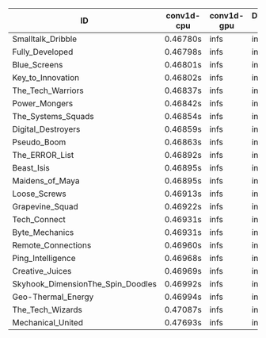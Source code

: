 |ID|conv1d-cpu|conv1d-gpu|DWSPConv2D-gpu|gemm-gpu|avg|
|-|-|-|-|-|-|
|Smalltalk_Dribble|0.46780s|infs|infs|4.45651s|infs|
|Fully_Developed|0.46798s|infs|infs|4.49436s|infs|
|Blue_Screens|0.46801s|infs|infs|4.49684s|infs|
|Key_to_Innovation|0.46802s|infs|infs|4.47769s|infs|
|The_Tech_Warriors|0.46837s|infs|infs|4.46172s|infs|
|Power_Mongers|0.46842s|infs|infs|4.50911s|infs|
|The_Systems_Squads|0.46854s|infs|infs|4.49627s|infs|
|Digital_Destroyers|0.46859s|infs|infs|4.46186s|infs|
|Pseudo_Boom|0.46863s|infs|infs|4.49018s|infs|
|The_ERROR_List|0.46892s|infs|infs|4.49573s|infs|
|Beast_Isis|0.46895s|infs|infs|4.64575s|infs|
|Maidens_of_Maya|0.46895s|infs|infs|4.49454s|infs|
|Loose_Screws|0.46913s|infs|infs|4.49849s|infs|
|Grapevine_Squad|0.46922s|infs|infs|4.47241s|infs|
|Tech_Connect|0.46931s|infs|infs|4.43514s|infs|
|Byte_Mechanics|0.46931s|infs|infs|4.47549s|infs|
|Remote_Connections|0.46960s|infs|infs|4.48600s|infs|
|Ping_Intelligence|0.46968s|infs|infs|4.49738s|infs|
|Creative_Juices|0.46969s|infs|infs|4.51042s|infs|
|Skyhook_DimensionThe_Spin_Doodles|0.46992s|infs|infs|4.48724s|infs|
|Geo-Thermal_Energy|0.46994s|infs|infs|4.49310s|infs|
|The_Tech_Wizards|0.47087s|infs|infs|4.50278s|infs|
|Mechanical_United|0.47693s|infs|infs|11.28717s|infs|
